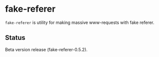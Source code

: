 fake-referer
============

`fake-referer` is utility for making massive www-requests with fake referer.

Status
------

Beta version release (fake-referer-0.5.2).
